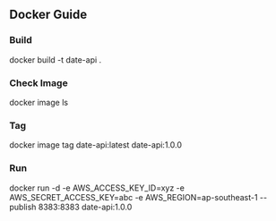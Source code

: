 ## Docker Guide

### Build

docker build -t date-api . 

### Check Image

docker image ls

### Tag

docker image tag date-api:latest date-api:1.0.0

### Run

docker run -d -e AWS_ACCESS_KEY_ID=xyz -e AWS_SECRET_ACCESS_KEY=abc -e AWS_REGION=ap-southeast-1 --publish 8383:8383 date-api:1.0.0